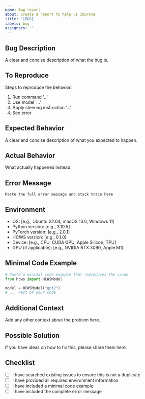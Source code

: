 ```yaml
---
name: Bug report
about: Create a report to help us improve
title: '[BUG] '
labels: bug
assignees: ''
---
```


## Bug Description
A clear and concise description of what the bug is.

## To Reproduce
Steps to reproduce the behavior:
1. Run command '...'
2. Use model '...'
3. Apply steering instruction '...'
4. See error

## Expected Behavior
A clear and concise description of what you expected to happen.

## Actual Behavior
What actually happened instead.

## Error Message
```
Paste the full error message and stack trace here
```

## Environment
- OS: [e.g., Ubuntu 22.04, macOS 13.0, Windows 11]
- Python version: [e.g., 3.10.5]
- PyTorch version: [e.g., 2.0.1]
- HCWS version: [e.g., 0.1.0]
- Device: [e.g., CPU, CUDA GPU, Apple Silicon, TPU]
- GPU (if applicable): [e.g., NVIDIA RTX 3090, Apple M1]

## Minimal Code Example
```python
# Paste a minimal code example that reproduces the issue
from hcws import HCWSModel

model = HCWSModel("gpt2")
# ... rest of your code
```

## Additional Context
Add any other context about the problem here.

## Possible Solution
If you have ideas on how to fix this, please share them here.

## Checklist
- [ ] I have searched existing issues to ensure this is not a duplicate
- [ ] I have provided all required environment information
- [ ] I have included a minimal code example
- [ ] I have included the complete error message
